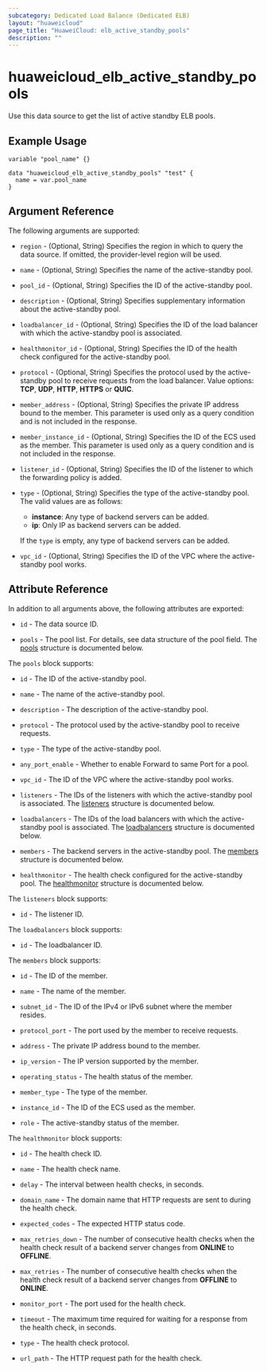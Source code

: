 ```yaml
---
subcategory: Dedicated Load Balance (Dedicated ELB)
layout: "huaweicloud"
page_title: "HuaweiCloud: elb_active_standby_pools"
description: ""
---
```


# huaweicloud_elb_active_standby_pools

Use this data source to get the list of active standby ELB pools.

## Example Usage

```hcl
variable "pool_name" {}

data "huaweicloud_elb_active_standby_pools" "test" {
  name = var.pool_name
}
```

## Argument Reference

The following arguments are supported:

* `region` - (Optional, String) Specifies the region in which to query the data source.
  If omitted, the provider-level region will be used.

* `name` - (Optional, String) Specifies the name of the active-standby pool.

* `pool_id` - (Optional, String) Specifies the ID of the active-standby pool.

* `description` - (Optional, String) Specifies supplementary information about the active-standby pool.

* `loadbalancer_id` - (Optional, String) Specifies the ID of the load balancer with which the active-standby pool is
  associated.

* `healthmonitor_id` - (Optional, String) Specifies the ID of the health check configured for the active-standby pool.

* `protocol` - (Optional, String) Specifies the protocol used by the active-standby pool to receive requests from the
  load balancer. Value options: **TCP**, **UDP**, **HTTP**, **HTTPS** or **QUIC**.

* `member_address` - (Optional, String) Specifies the private IP address bound to the member. This parameter is used
  only as a query condition and is not included in the response.

* `member_instance_id` - (Optional, String) Specifies the ID of the ECS used as the member. This parameter is used only
  as a query condition and is not included in the response.

* `listener_id` - (Optional, String) Specifies the ID of the listener to which the forwarding policy is added.

* `type` - (Optional, String) Specifies the type of the active-standby pool.
  The valid values are as follows:
  + **instance**: Any type of backend servers can be added.
  + **ip**: Only IP as backend servers can be added.

  If the `type` is empty, any type of backend servers can be added.

* `vpc_id` - (Optional, String) Specifies the ID of the VPC where the active-standby pool works.

## Attribute Reference

In addition to all arguments above, the following attributes are exported:

* `id` - The data source ID.

* `pools` - The pool list. For details, see data structure of the pool field.
  The [pools](#elb_pools) structure is documented below.

<a name="elb_pools"></a>
The `pools` block supports:

* `id` - The ID of the active-standby pool.

* `name` - The name of the active-standby pool.

* `description` - The description of the active-standby pool.

* `protocol` - The protocol used by the active-standby pool to receive requests.

* `type` - The type of the active-standby pool.

* `any_port_enable` - Whether to enable Forward to same Port for a pool.

* `vpc_id` - The ID of the VPC where the active-standby pool works.

* `listeners` - The IDs of the listeners with which the active-standby pool is associated.
  The [listeners](#elb_listeners) structure is documented below.

* `loadbalancers` - The IDs of the load balancers with which the active-standby pool is associated.
  The [loadbalancers](#elb_loadbalancers) structure is documented below.

* `members` - The backend servers in the active-standby pool.
  The [members](#elb_members) structure is documented below.

* `healthmonitor` - The health check configured for the active-standby pool.
  The [healthmonitor](#elb_healthmonitor) structure is documented below.

<a name="elb_listeners"></a>
The `listeners` block supports:

* `id` - The listener ID.

<a name="elb_loadbalancers"></a>
The `loadbalancers` block supports:

* `id` - The loadbalancer ID.

<a name="elb_members"></a>
The `members` block supports:

* `id` - The ID of the member.

* `name` - The name of the member.

* `subnet_id` - The ID of the IPv4 or IPv6 subnet where the member resides.

* `protocol_port` - The port used by the member to receive requests.

* `address` - The private IP address bound to the member.

* `ip_version` - The IP version supported by the member.

* `operating_status` - The health status of the member.

* `member_type` - The type of the member.

* `instance_id` - The ID of the ECS used as the member.

* `role` - The active-standby status of the member.

<a name="elb_healthmonitor"></a>
The `healthmonitor` block supports:

* `id` - The health check ID.

* `name` - The health check name.

* `delay` - The interval between health checks, in seconds.

* `domain_name` - The domain name that HTTP requests are sent to during the health check.

* `expected_codes` - The expected HTTP status code.

* `max_retries_down` - The number of consecutive health checks when the health check result of a backend server changes
  from **ONLINE** to **OFFLINE**.

* `max_retries` - The number of consecutive health checks when the health check result of a backend server changes from
  **OFFLINE** to **ONLINE**.

* `monitor_port` - The port used for the health check.

* `timeout` - The maximum time required for waiting for a response from the health check, in seconds.

* `type` - The health check protocol.

* `url_path` - The HTTP request path for the health check.
